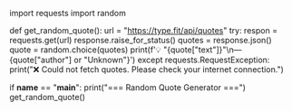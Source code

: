 import requests
import random

def get_random_quote():
    url = "https://type.fit/api/quotes"
    try:
        respon = requests.get(url)
        response.raise_for_status()
        quotes = response.json()
        quote = random.choice(quotes)
        print(f'💡 "{quote["text"]}"\n— {quote["author"] or "Unknown"}')
    except requests.RequestException:
        print("❌ Could not fetch quotes. Please check your internet connection.")

if __name__ == "__main__":
    print("=== Random Quote Generator ===")
    get_random_quote()
